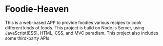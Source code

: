 # Foodie-Heaven
This is a web-based APP to provide foodies various recipes to cook different kinds of foods. This project is build on Node.js Server, using JavaScript(ES6), HTML, CSS, and MVC paradiam. This project also includes some third-party APIs.
